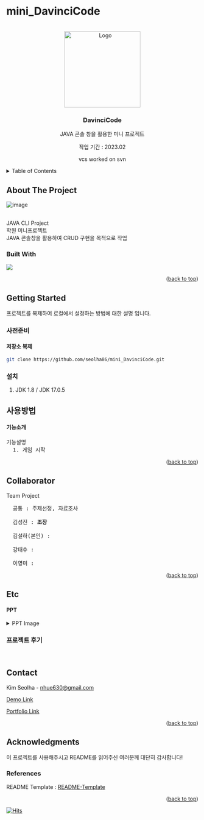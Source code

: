 # mini_DavinciCode
<a name="readme-top"></a>

<!-- PROJECT LOGO -->
<br />
<div align="center">
  <a href="#" target="_blank">
    <img src="https://contents.lotteon.com/itemimage/LO/15/96/67/34/51/_1/59/66/73/45/2/LO1596673451_1596673452_1.jpg/dims/optimize/dims/resizemc/400x400" alt="Logo" width="200">
  </a>

<h3 align="center">DavinciCode</h3>

  <p align="center">
    JAVA 콘솔 창을 활용한 미니 프로젝트
    <br>
    <p>작업 기간 : 2023.02</p>
    vcs worked on svn
    <br>
  </p>
</div>

<!-- TABLE OF CONTENTS -->
<details>
  <summary>Table of Contents</summary>
  <ol>
    <li>
      <a href="#about-the-project">About The Project</a>
      <ul>
        <li><a href="#built-with">Built With</a></li>
      </ul>
    </li>
    <li>
      <a href="#getting-started">Getting Started</a>
      <ul>
        <li><a href="#사전준비">사전준비</a></li>
        <li><a href="#저장소 복제">저장소 복제</a></li>
        <li><a href="#설치">설치</a></li>
      </ul>
    </li>
    <li>
   <a href="#사용방법">사용방법</a>
     <ul>
      <li><a href="#기능소개">기능소개</a></li>
      <li><a href="#더미계정">더미계정</a></li>
      <li><a href="#사용방법">사용방법</a></li>
     </ul>
    </li>
    <li><a href="#요구사항">요구사항</a></li>
    <li><a href="#Collaborator">Collaborator</a></li>
    <li>
       <a href="#Etc">Etc..</a>
       <ul>
          <li><a href="#PPT">PPT</a></li>
          <li><a href="#프로젝트 후기">프로젝트 후기</a></li>
       </ul>
    </li>
    <li><a href="#Contact">Contact</a></li>
    <li>
       <a href="#Acknowledgments">Acknowledgments</a>
       <ul>
          <li><a href="#References">References</a></li>
       </ul>
    </li>
  </ol>
</details>

<!-- ABOUT THE PROJECT -->
## About The Project

![image](https://github.com/seolha86/mini_DavinciCode/assets/93528672/ce4b325b-d06c-4084-9102-ee0d8a3481f1)

<br>
JAVA CLI Project <br>
학원 미니프로젝트 <br>
JAVA 콘솔창을 활용하여 CRUD 구현을 목적으로 작업


### Built With
<img src="https://img.shields.io/badge/Java-white?style=flat&logo=java&logoColor=white"/>

<p align="right">(<a href="#readme-top">back to top</a>)</p>

<!-- GETTING STARTED -->
## Getting Started

프로젝트를 복제하여 로컬에서 설정하는 방법에 대한 설명 입니다. <br>

### 사전준비

#### 저장소 복제
   ```sh
   git clone https://github.com/seolha86/mini_DavinciCode.git
   ```

### 설치

1. JDK 1.8 / JDK 17.0.5

<!-- USAGE EXAMPLES -->
## 사용방법
#### 기능소개
<pre>
기능설명
  1. 게임 시작
</pre>

<p align="right">(<a href="#readme-top">back to top</a>)</p>

## Collaborator
Team Project
<pre>
  공통 : 주제선정, 자료조사
  
  김성진 : <b>조장</b>
  
  김설하(본인) : 
  
  강태수 :
  
  이영미 : 
</pre>

<p align="right">(<a href="#readme-top">back to top</a>)</p>

<!-- LICENSE -->
## Etc
#### PPT

<details>
<summary>PPT Image</summary>
  
</details>

### 프로젝트 후기
<pre>

</pre>

<!-- CONTACT -->
## Contact

Kim Seolha - nhue630@gmail.com

<a href="https://damso.kseolha.com" target="_blank">Demo Link</a>

<a href="https://www.kseolha.com" target="_blank">Portfolio Link</a>

<p align="right">(<a href="#readme-top">back to top</a>)</p>

<!-- ACKNOWLEDGMENTS -->
## Acknowledgments

이 프로젝트를 사용해주시고 README를 읽어주신 여러분께 대단히 감사합니다!

### References
README Template : [README-Template](https://github.com/othneildrew/Best-README-Template)

<p align="right">(<a href="#readme-top">back to top</a>)</p>

[![Hits](https://hits.seeyoufarm.com/api/count/incr/badge.svg?url=https%3A%2F%2Fgithub.com%2Fseolha86%2Fsemi_damSo&count_bg=%23A1EF67&title_bg=%2300FF57&icon=&icon_color=%23E7E7E7&title=hits&edge_flat=false)](https://hits.seeyoufarm.com)
